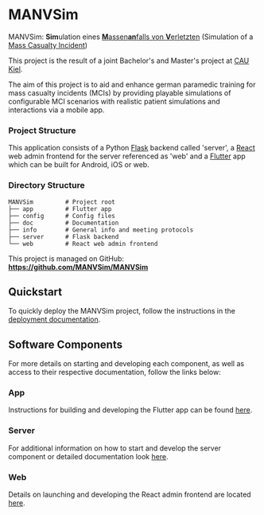 # MANVSim

MANVSim: **Sim**ulation eines [**M**assen**an**falls von **V**erletzten](https://de.wikipedia.org/wiki/Massenanfall_von_Verletzten) (Simulation of
a [Mass Casualty Incident](https://en.wikipedia.org/wiki/Mass_casualty_incident))

This project is the result of a joint Bachelor's and Master's project at [CAU Kiel](https://www.uni-kiel.de).

The aim of this project is to aid and enhance german paramedic training for mass casualty incidents (MCIs) by providing
playable simulations of configurable MCI scenarios with realistic patient simulations and interactions via a mobile app.

### Project Structure

This application consists of a Python [Flask](https://flask.palletsprojects.com) backend called 'server', a [React](https://react.dev/)
web admin frontend for the server referenced as 'web' and a [Flutter](https://flutter.dev/) app which can be built for Android, iOS or web.

### Directory Structure

```
MANVSim         # Project root
├── app         # Flutter app
├── config      # Config files
├── doc         # Documentation
├── info        # General info and meeting protocols
├── server      # Flask backend
└── web         # React web admin frontend
```

This project is managed on GitHub:  
**<https://github.com/MANVSim/MANVSim>**


## Quickstart

To quickly deploy the MANVSim project, follow the instructions in the
[deployment documentation](doc/deployment/README.md#quickstart).



## Software Components

For more details on starting and developing each component, as well as access to their respective documentation, follow the links below:

### App

Instructions for building and developing the Flutter app can be found [here](doc/app/README.md).

### Server

For additional information on how to start and develop the server component or detailed documentation look [here](server/README.md).

### Web

Details on launching and developing the React admin frontend are located [here](web/README.md).
